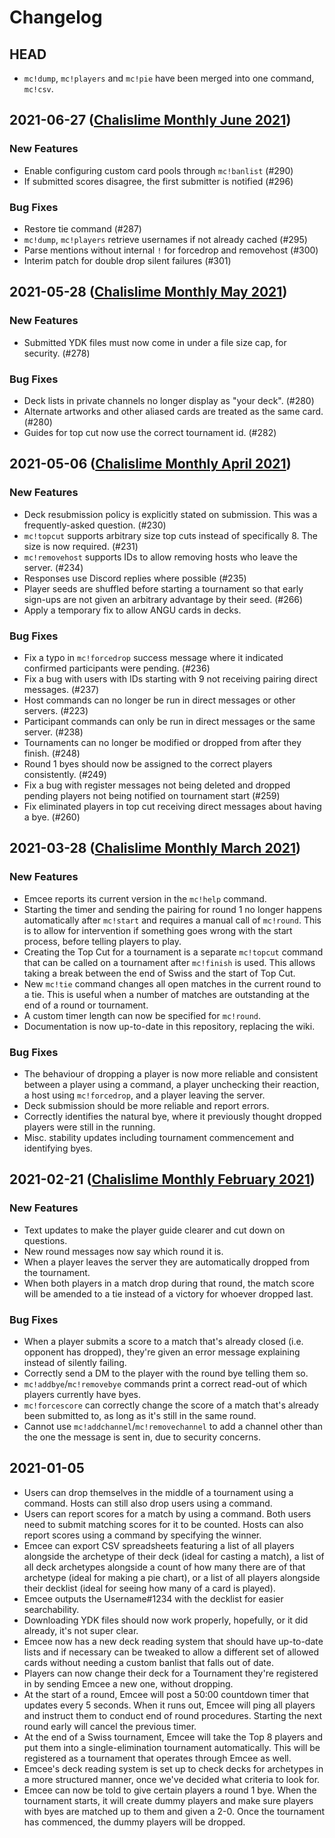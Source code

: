 # Changelog

## HEAD

-   `mc!dump`, `mc!players` and `mc!pie` have been merged into one command, `mc!csv`.

## 2021-06-27 ([Chalislime Monthly June 2021](https://challonge.com/csmjune2021))

### New Features

-   Enable configuring custom card pools through `mc!banlist` (#290)
-   If submitted scores disagree, the first submitter is notified (#296)

### Bug Fixes

-   Restore tie command (#287)
-   `mc!dump`, `mc!players` retrieve usernames if not already cached (#295)
-   Parse mentions without internal `!` for forcedrop and removehost (#300)
-   Interim patch for double drop silent failures (#301)

## 2021-05-28 ([Chalislime Monthly May 2021](https://challonge.com/csmmay2021))

### New Features

-   Submitted YDK files must now come in under a file size cap, for security. (#278)

### Bug Fixes

-   Deck lists in private channels no longer display as "your deck". (#280)
-   Alternate artworks and other aliased cards are treated as the same card. (#280)
-   Guides for top cut now use the correct tournament id. (#282)

## 2021-05-06 ([Chalislime Monthly April 2021](https://challonge.com/csmapr2021))

### New Features

-   Deck resubmission policy is explicitly stated on submission. This was a frequently-asked question. (#230)
-   `mc!topcut` supports arbitrary size top cuts instead of specifically 8. The size is now required. (#231)
-   `mc!removehost` supports IDs to allow removing hosts who leave the server. (#234)
-   Responses use Discord replies where possible (#235)
-   Player seeds are shuffled before starting a tournament so that early sign-ups are not given an arbitrary advantage by their seed. (#266)
-   Apply a temporary fix to allow ANGU cards in decks.

### Bug Fixes

-   Fix a typo in `mc!forcedrop` success message where it indicated confirmed participants were pending. (#236)
-   Fix a bug with users with IDs starting with 9 not receiving pairing direct messages. (#237)
-   Host commands can no longer be run in direct messages or other servers. (#223)
-   Participant commands can only be run in direct messages or the same server. (#238)
-   Tournaments can no longer be modified or dropped from after they finish. (#248)
-   Round 1 byes should now be assigned to the correct players consistently. (#249)
-   Fix a bug with register messages not being deleted and dropped pending players not being notified on tournament start (#259)
-   Fix eliminated players in top cut receiving direct messages about having a bye. (#260)

## 2021-03-28 ([Chalislime Monthly March 2021](https://challonge.com/csmmar21))

### New Features

-   Emcee reports its current version in the `mc!help` command.
-   Starting the timer and sending the pairing for round 1 no longer happens automatically after `mc!start` and requires a manual call of `mc!round`. This is to allow for intervention if something goes wrong with the start process, before telling players to play.
-   Creating the Top Cut for a tournament is a separate `mc!topcut` command that can be called on a tournament after `mc!finish` is used. This allows taking a break between the end of Swiss and the start of Top Cut.
-   New `mc!tie` command changes all open matches in the current round to a tie. This is useful when a number of matches are outstanding at the end of a round or tournament.
-   A custom timer length can now be specified for `mc!round`.
-   Documentation is now up-to-date in this repository, replacing the wiki.

### Bug Fixes

-   The behaviour of dropping a player is now more reliable and consistent between a player using a command, a player unchecking their reaction, a host using `mc!forcedrop`, and a player leaving the server.
-   Deck submission should be more reliable and report errors.
-   Correctly identifies the natural bye, where it previously thought dropped players were still in the running.
-   Misc. stability updates including tournament commencement and identifying byes.

## 2021-02-21 ([Chalislime Monthly February 2021](https://challonge.com/csmfeb21))

### New Features

-   Text updates to make the player guide clearer and cut down on questions.
-   New round messages now say which round it is.
-   When a player leaves the server they are automatically dropped from the tournament.
-   When both players in a match drop during that round, the match score will be amended to a tie instead of a victory for whoever dropped last.

### Bug Fixes

-   When a player submits a score to a match that's already closed (i.e. opponent has dropped), they're given an error message explaining instead of silently failing.
-   Correctly send a DM to the player with the round bye telling them so.
-   `mc!addbye`/`mc!removebye` commands print a correct read-out of which players currently have byes.
-   `mc!forcescore` can correctly change the score of a match that's already been submitted to, as long as it's still in the same round.
-   Cannot use `mc!addchannel`/`mc!removechannel` to add a channel other than the one the message is sent in, due to security concerns.

## 2021-01-05

-   Users can drop themselves in the middle of a tournament using a command. Hosts can still also drop users using a command.
-   Users can report scores for a match by using a command. Both users need to submit matching scores for it to be counted. Hosts can also report scores using a command by specifying the winner.
-   Emcee can export CSV spreadsheets featuring a list of all players alongside the archetype of their deck (ideal for casting a match), a list of all deck archetypes alongside a count of how many there are of that archetype (ideal for making a pie chart), or a list of all players alongside their decklist (ideal for seeing how many of a card is played).
-   Emcee outputs the Username#1234 with the decklist for easier searchability.
-   Downloading YDK files should now work properly, hopefully, or it did already, it's not super clear.
-   Emcee now has a new deck reading system that should have up-to-date lists and if necessary can be tweaked to allow a different set of allowed cards without needing a custom banlist that falls out of date.
-   Players can now change their deck for a Tournament they're registered in by sending Emcee a new one, without dropping.
-   At the start of a round, Emcee will post a 50:00 countdown timer that updates every 5 seconds. When it runs out, Emcee will ping all players and instruct them to conduct end of round procedures. Starting the next round early will cancel the previous timer.
-   At the end of a Swiss tournament, Emcee will take the Top 8 players and put them into a single-elimination tournament automatically. This will be registered as a tournament that operates through Emcee as well.
-   Emcee's deck reading system is set up to check decks for archetypes in a more structured manner, once we've decided what criteria to look for.
-   Emcee can now be told to give certain players a round 1 bye. When the tournament starts, it will create dummy players and make sure players with byes are matched up to them and given a 2-0. Once the tournament has commenced, the dummy players will be dropped.
